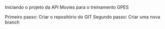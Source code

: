 Iniciando o projeto da API Movies para o treinamento GPES

Primeiro passo: Criar o repositório do GIT
Segundo passo: Criar uma nova branch
